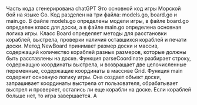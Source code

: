 Часть кода сгенерирована chatGPT
Это основной код игры Морской бой на языке Go. Код разделен на три файла: models.go, board.go и main.go. В файле models.go определены модели игры, в файле board.go определен класс для доски, а в файле main.go определена основная логика игры.
Класс Board определяет методы для расстановки кораблей, выстрела, проверки наличия оставшихся кораблей и печати доски. Метод NewBoard принимает размер доски и массив, содержащий количество кораблей разных размеров, которые должны быть расставлены на доске.
Функция parseCoordinate разбирает строку, содержащую координаты выстрела, и возвращает две целочисленные переменные, содержащие координаты в массиве Grid.
Функция main содержит основную логику игры. Она создает объект доски, запрашивает координаты выстрела от пользователя, обрабатывает выстрел и проверяет, остались ли еще корабли на доске. Если кораблей больше нет, то игра завершается.
A